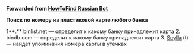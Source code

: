 **Forwarded from [HowToFind Russian Bot](https://t.me/HowToFindRU_Robot)**

**Поиск по номеру на пластиковой карте любого банка**

1**.** binlist.net — определит к какому банку принадлежит карта
2. bindb.com — определит к какому банку принадлежит карта
3. [Scylla](https://github.com/josh0xA/Scylla) (t) — найдет упоминания номера карты в утечках